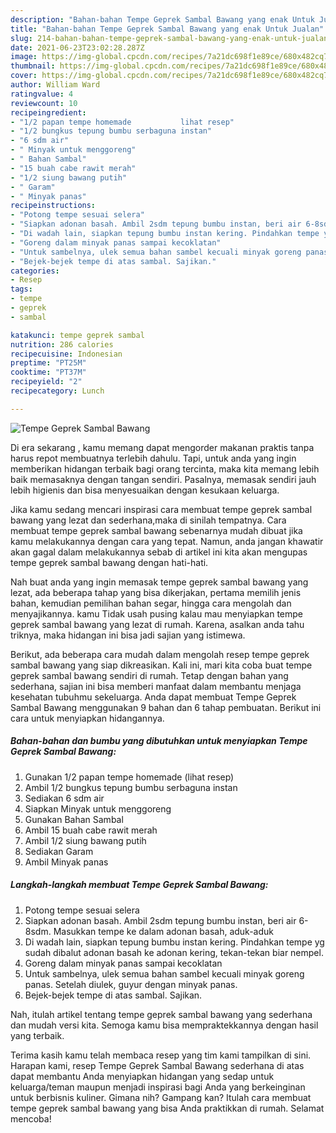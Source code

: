 ```yaml
---
description: "Bahan-bahan Tempe Geprek Sambal Bawang yang enak Untuk Jualan"
title: "Bahan-bahan Tempe Geprek Sambal Bawang yang enak Untuk Jualan"
slug: 214-bahan-bahan-tempe-geprek-sambal-bawang-yang-enak-untuk-jualan
date: 2021-06-23T23:02:28.287Z
image: https://img-global.cpcdn.com/recipes/7a21dc698f1e89ce/680x482cq70/tempe-geprek-sambal-bawang-foto-resep-utama.jpg
thumbnail: https://img-global.cpcdn.com/recipes/7a21dc698f1e89ce/680x482cq70/tempe-geprek-sambal-bawang-foto-resep-utama.jpg
cover: https://img-global.cpcdn.com/recipes/7a21dc698f1e89ce/680x482cq70/tempe-geprek-sambal-bawang-foto-resep-utama.jpg
author: William Ward
ratingvalue: 4
reviewcount: 10
recipeingredient:
- "1/2 papan tempe homemade           lihat resep"
- "1/2 bungkus tepung bumbu serbaguna instan"
- "6 sdm air"
- " Minyak untuk menggoreng"
- " Bahan Sambal"
- "15 buah cabe rawit merah"
- "1/2 siung bawang putih"
- " Garam"
- " Minyak panas"
recipeinstructions:
- "Potong tempe sesuai selera"
- "Siapkan adonan basah. Ambil 2sdm tepung bumbu instan, beri air 6-8sdm. Masukkan tempe ke dalam adonan basah, aduk-aduk"
- "Di wadah lain, siapkan tepung bumbu instan kering. Pindahkan tempe yg sudah dibalut adonan basah ke adonan kering, tekan-tekan biar nempel."
- "Goreng dalam minyak panas sampai kecoklatan"
- "Untuk sambelnya, ulek semua bahan sambel kecuali minyak goreng panas. Setelah diulek, guyur dengan minyak panas."
- "Bejek-bejek tempe di atas sambal. Sajikan."
categories:
- Resep
tags:
- tempe
- geprek
- sambal

katakunci: tempe geprek sambal 
nutrition: 286 calories
recipecuisine: Indonesian
preptime: "PT25M"
cooktime: "PT37M"
recipeyield: "2"
recipecategory: Lunch

---
```



![Tempe Geprek Sambal Bawang](https://img-global.cpcdn.com/recipes/7a21dc698f1e89ce/680x482cq70/tempe-geprek-sambal-bawang-foto-resep-utama.jpg)

Di era  sekarang , kamu memang dapat mengorder makanan praktis tanpa harus repot membuatnya terlebih dahulu. Tapi, untuk anda yang ingin memberikan hidangan terbaik bagi orang tercinta, maka kita memang lebih baik memasaknya dengan tangan sendiri. Pasalnya, memasak sendiri jauh lebih higienis dan bisa menyesuaikan dengan kesukaan keluarga.

Jika kamu sedang mencari inspirasi cara membuat tempe geprek sambal bawang yang lezat dan sederhana,maka di sinilah tempatnya. Cara membuat tempe geprek sambal bawang  sebenarnya mudah dibuat jika kamu melakukannya dengan cara yang tepat. Namun, anda jangan khawatir akan gagal dalam melakukannya 
sebab di artikel ini kita akan mengupas tempe geprek sambal bawang dengan hati-hati.  



Nah buat anda yang ingin memasak tempe geprek sambal bawang yang lezat, ada beberapa tahap yang bisa dikerjakan, pertama memilih jenis bahan, kemudian pemilihan bahan segar, hingga cara mengolah dan menyajikannya. kamu Tidak usah pusing kalau mau menyiapkan tempe geprek sambal bawang yang lezat di rumah. Karena, asalkan anda  tahu triknya, maka hidangan ini bisa jadi sajian yang istimewa.

Berikut, ada beberapa cara mudah dalam mengolah resep tempe geprek sambal bawang yang siap dikreasikan. Kali ini, mari kita coba buat tempe geprek sambal bawang sendiri di rumah. Tetap dengan bahan yang sederhana, sajian ini bisa memberi manfaat dalam membantu menjaga kesehatan tubuhmu sekeluarga. Anda dapat membuat Tempe Geprek Sambal Bawang menggunakan 9 bahan dan 6 tahap pembuatan. Berikut ini cara untuk menyiapkan hidangannya.

<!--inarticleads1-->

##### Bahan-bahan dan bumbu yang dibutuhkan untuk menyiapkan Tempe Geprek Sambal Bawang:

1. Gunakan 1/2 papan tempe homemade           (lihat resep)
1. Ambil 1/2 bungkus tepung bumbu serbaguna instan
1. Sediakan 6 sdm air
1. Siapkan  Minyak untuk menggoreng
1. Gunakan  Bahan Sambal
1. Ambil 15 buah cabe rawit merah
1. Ambil 1/2 siung bawang putih
1. Sediakan  Garam
1. Ambil  Minyak panas




<!--inarticleads2-->

##### Langkah-langkah membuat Tempe Geprek Sambal Bawang:

1. Potong tempe sesuai selera
1. Siapkan adonan basah. Ambil 2sdm tepung bumbu instan, beri air 6-8sdm. Masukkan tempe ke dalam adonan basah, aduk-aduk
1. Di wadah lain, siapkan tepung bumbu instan kering. Pindahkan tempe yg sudah dibalut adonan basah ke adonan kering, tekan-tekan biar nempel.
1. Goreng dalam minyak panas sampai kecoklatan
1. Untuk sambelnya, ulek semua bahan sambel kecuali minyak goreng panas. Setelah diulek, guyur dengan minyak panas.
1. Bejek-bejek tempe di atas sambal. Sajikan.




Nah, itulah artikel tentang  tempe geprek sambal bawang  yang sederhana dan mudah versi kita. Semoga kamu bisa mempraktekkannya dengan hasil yang terbaik. 

Terima kasih kamu telah membaca resep yang tim kami tampilkan di sini. Harapan kami, resep  Tempe Geprek Sambal Bawang sederhana di atas dapat membantu Anda menyiapkan hidangan yang sedap untuk keluarga/teman maupun menjadi inspirasi bagi Anda yang berkeinginan untuk berbisnis kuliner. Gimana nih? Gampang kan? Itulah cara membuat tempe geprek sambal bawang yang bisa Anda praktikkan di rumah. Selamat mencoba!

